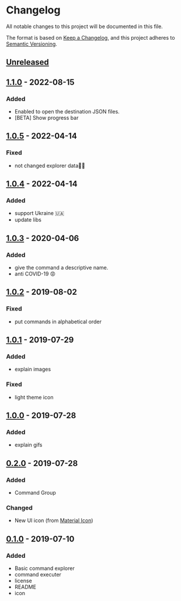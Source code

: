 # Changelog
All notable changes to this project will be documented in this file.

The format is based on [Keep a Changelog](https://keepachangelog.com/en/1.0.0/),
and this project adheres to [Semantic Versioning](https://semver.org/spec/v2.0.0.html).

## [Unreleased]

## [1.1.0] - 2022-08-15
### Added
- Enabled to open the destination JSON files.
- [BETA] Show progress bar

## [1.0.5] - 2022-04-14
### Fixed
- not changed explorer data🙏🏻

## [1.0.4] - 2022-04-14
### Added
- support Ukraine 🇺🇦
- update libs

## [1.0.3] - 2020-04-06
### Added
- give the command a descriptive name.
- anti COVID-19 😡

## [1.0.2] - 2019-08-02
### Fixed
- put commands in alphabetical order

## [1.0.1] - 2019-07-29
### Added
- explain images
### Fixed
- light theme icon

## [1.0.0] - 2019-07-28
### Added
- explain gifs

## [0.2.0] - 2019-07-28
### Added
- Command Group
### Changed
- New UI icon (from [Material Icon](https://material.io/tools/icons/))

## [0.1.0] - 2019-07-10
### Added
- Basic command explorer
- command executer
- license
- README
- icon

[Unreleased]: https://github.com/yamajyn/commandlist/compare/v1.1.0...HEAD
[1.1.0]: https://github.com/yamajyn/commandlist/releases/tag/v1.1.0
[1.0.5]: https://github.com/yamajyn/commandlist/releases/tag/v1.0.5
[1.0.4]: https://github.com/yamajyn/commandlist/releases/tag/v1.0.4
[1.0.3]: https://github.com/yamajyn/commandlist/releases/tag/v1.0.3
[1.0.2]: https://github.com/yamajyn/commandlist/releases/tag/v1.0.2
[1.0.1]: https://github.com/yamajyn/commandlist/releases/tag/v1.0.1
[1.0.0]: https://github.com/yamajyn/commandlist/releases/tag/v1.0.0
[0.2.0]: https://github.com/yamajyn/commandlist/releases/tag/v0.2.0
[0.1.0]: https://github.com/yamajyn/commandlist/releases/tag/v0.1.0
